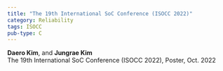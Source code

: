 ```yaml
---
title: "The 19th International SoC Conference (ISOCC 2022)"
category: Reliability
tags: ISOCC
pub-type: C
---
```


**Daero Kim**, and **Jungrae Kim** <br>
The 19th International SoC Conference (ISOCC 2022), Poster, Oct. 2022
